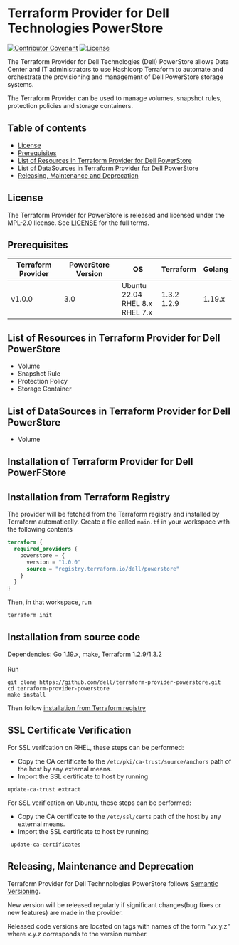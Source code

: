 <!--
Copyright (c) 2022 Dell Inc., or its subsidiaries. All Rights Reserved.
Licensed under the Mozilla Public License Version 2.0 (the "License");
you may not use this file except in compliance with the License.
You may obtain a copy of the License at
    http://mozilla.org/MPL/2.0/
Unless required by applicable law or agreed to in writing, software
distributed under the License is distributed on an "AS IS" BASIS,
WITHOUT WARRANTIES OR CONDITIONS OF ANY KIND, either express or implied.
See the License for the specific language governing permissions and
limitations under the License.
-->
# Terraform Provider for Dell Technologies PowerStore

[![Contributor Covenant](https://img.shields.io/badge/Contributor%20Covenant-v2.0%20adopted-ff69b4.svg)](about/CODE_OF_CONDUCT.md)
[![License](https://img.shields.io/badge/License-MPL_2.0-blue.svg)](LICENSE)


The Terraform Provider for Dell Technologies (Dell) PowerStore allows Data Center and IT administrators to use Hashicorp Terraform to automate and orchestrate the provisioning and management of Dell PowerStore storage systems.

The Terraform Provider can be used to manage volumes, snapshot rules, protection policies and storage containers.

## Table of contents

* [License](#license)
* [Prerequisites](#prerequisites)
* [List of Resources in Terraform Provider for Dell PowerStore](#list-of-resources-in-terraform-provider-for-dell-powerstore)
* [List of DataSources in Terraform Provider for Dell PowerStore](#list-of-datasources-in-terraform-provider-for-dell-powerstore)
* [Releasing, Maintenance and Deprecation](#releasing-maintenance-and-deprecation)

## License
The Terraform Provider for PowerStore is released and licensed under the MPL-2.0 license. See [LICENSE](https://github.com/dell/terraform-provider-powerstore/blob/main/LICENSE) for the full terms.

## Prerequisites

| **Terraform Provider** | **PowerStore Version** | **OS** | **Terraform** | **Golang**
|---------------------|-----------------------|-------|--------------------|--------------------------|
| v1.0.0 | 3.0 | Ubuntu 22.04 <br> RHEL 8.x <br> RHEL 7.x | 1.3.2 <br> 1.2.9 <br> | 1.19.x

## List of Resources in Terraform Provider for Dell PowerStore
  * Volume
  * Snapshot Rule
  * Protection Policy
  * Storage Container

## List of DataSources in Terraform Provider for Dell PowerStore
  * Volume

## Installation of Terraform Provider for Dell PowerFStore

## Installation from Terraform Registry

The provider will be fetched from the Terraform registry and installed by Terraform automatically.
Create a file called `main.tf` in your workspace with the following contents

```terraform
terraform {
  required_providers {
    powerstore = {
      version = "1.0.0"
      source = "registry.terraform.io/dell/powerstore"
    }
  }
}
```
Then, in that workspace, run
```
terraform init
```

## Installation from source code

Dependencies: Go 1.19.x, make, Terraform 1.2.9/1.3.2
<br>
<br>
Run
```
git clone https://github.com/dell/terraform-provider-powerstore.git
cd terraform-provider-powerstore
make install
```
Then follow [installation from Terraform registry](#installation-from-terraform-registry)

## SSL Certificate Verification

For SSL verifcation on RHEL, these steps can be performed:
 * Copy the CA certificate to the `/etc/pki/ca-trust/source/anchors` path of the host by any external means.
 * Import the SSL certificate to host by running
```
update-ca-trust extract
```
For SSL verification on Ubuntu, these steps can be performed:
 * Copy the CA certificate to the `/etc/ssl/certs` path of the host by any external means.
 * Import the SSL certificate to host by running:
 ```
  update-ca-certificates
```

## Releasing, Maintenance and Deprecation

Terraform Provider for Dell Technnologies PowerStore follows [Semantic Versioning](https://semver.org/).

New version will be released regularly if significant changes(bug fixes or new features) are made in the provider.

Released code versions are located on tags with names of the form "vx.y.z" where x.y.z corresponds to the version number.